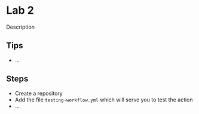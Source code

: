 # Lab 2

Description

## Tips

- ...

## Steps

- Create a repository
- Add the file `testing-workflow.yml` which will serve you to test the action
- ...

